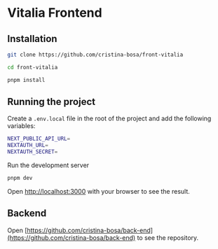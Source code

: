 # Vitalia Frontend

## Installation
```bash
git clone https://github.com/cristina-bosa/front-vitalia
```
```bash
cd front-vitalia
```
```bash
pnpm install
```

## Running the project
Create a ``.env.local`` file in the root of the project and add the following variables:
```bash
NEXT_PUBLIC_API_URL=
NEXTAUTH_URL=
NEXTAUTH_SECRET=
```
Run the development server
```bash
pnpm dev
```
Open [http://localhost:3000](http://localhost:3000) with your browser to see the result.

## Backend
Open [https://github.com/cristina-bosa/back-end](https://github.com/cristina-bosa/back-end) to see the repository.